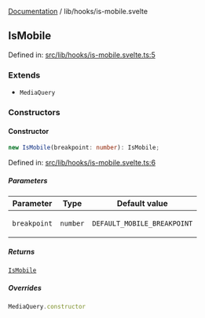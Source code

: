 [Documentation](../../modules.md) / lib/hooks/is-mobile.svelte

## IsMobile

Defined in: [src/lib/hooks/is-mobile.svelte.ts:5](https://github.com/vtempest/Svelte-Starter-DOCS/tree/master/src/lib/hooks/is-mobile.svelte.ts#L5)

### Extends

- `MediaQuery`

### Constructors

#### Constructor

```ts
new IsMobile(breakpoint: number): IsMobile;
```

Defined in: [src/lib/hooks/is-mobile.svelte.ts:6](https://github.com/vtempest/Svelte-Starter-DOCS/tree/master/src/lib/hooks/is-mobile.svelte.ts#L6)

##### Parameters

<table>
<thead>
<tr>
<th>Parameter</th>
<th>Type</th>
<th>Default value</th>
</tr>
</thead>
<tbody>
<tr>
<td>

`breakpoint`

</td>
<td>

`number`

</td>
<td>

`DEFAULT_MOBILE_BREAKPOINT`

</td>
</tr>
</tbody>
</table>

##### Returns

[`IsMobile`](#ismobile)

##### Overrides

```ts
MediaQuery.constructor
```
